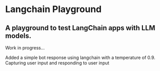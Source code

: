 # Langchain Playground
## A playground to test LangChain apps with LLM models.

Work in progress...

Added a simple bot response using langchain with a temperature of 0.9. 
Capturing user input and responding to user input
